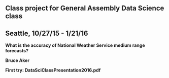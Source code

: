 ﻿## Class project for General Assembly Data Science class  
## Seattle, 10/27/15 - 1/21/16

**What is the accuracy of National Weather Service medium range forecasts?**

**Bruce Aker**

**First try: DataSciClassPresentation2016.pdf**


